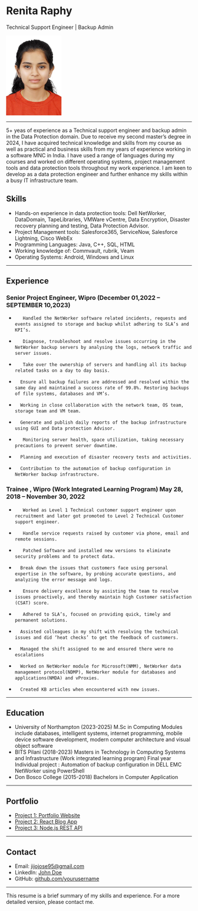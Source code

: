 # Renita Raphy
Technical Support Engineer | Backup Admin

<img src="Profilepic.jpeg" alt="Profile Picture" width="150" hight="200">

---
5+ yeas of experience as a Technical support engineer and backup admin in the Data Protection domain. Due to receive my second master’s degree in 2024, I have acquired technical knowledge and skills from my course as well as practical and business skills from my years of experience working in a software MNC in India. I have used a range of languages during my courses and worked on different operating systems, project management tools and data protection tools throughout my work experience. I am keen to develop as a data protection engineer and further enhance my skills within a busy IT infrastructure team.

## Skills

-	Hands-on experience in data protection tools: Dell NetWorker, DataDomain, TapeLibraries, VMWare vCentre, Data Encryption, Disaster recovery planning and testing, Data Protection Advisor.
-	Project Management tools: Salesforce365, ServiceNow, Salesforce Lightning, Cisco WebEx
-	Programming Languages: Java, C++, SQL, HTML
-	Working knowledge of: Commvault, rubrik, Veam
-	Operating Systems: Android, Windows and Linux


---

## Experience

### Senior Project Engineer, Wipro (December 01,2022 – SEPTEMBER 10,2023)
-	     Handled the NetWorker software related incidents, requests and events assigned to storage and backup whilst adhering to SLA’s and KPI’s.
-	     Diagnose, troubleshoot and resolve issues occurring in the NetWorker backup servers by analysing the logs, network traffic and server issues.
-	     Take over the ownership of servers and handling all its backup related tasks on a day to day basis.
-	    Ensure all backup failures are addressed and resolved within the same day and maintained a success rate of 99.8%. Restoring backups of file systems, databases and VM’s. 
-	    Working in close collaboration with the network team, OS team, storage team and VM team.
-	    Generate and publish daily reports of the backup infrastructure using GUI and Data protection Advisor. 
-	     Monitoring server health, space utilization, taking necessary precautions to prevent server downtime.
-	    Planning and execution of disaster recovery tests and activities.
-	    Contribution to the automation of backup configuration in NetWorker backup infrastructure.


### Trainee , Wipro (Work Integrated Learning Program) May 28, 2018 – November 30, 2022

-	     Worked as Level 1 Technical customer support engineer upon recruitment and later got promoted to Level 2 Technical Customer support engineer.
-	     Handle service requests raised by customer via phone, email and remote sessions.
-	     Patched Software and installed new versions to eliminate security problems and to protect data.
-	    Break down the issues that customers face using personal expertise in the software, by probing accurate questions, and analyzing the error message and logs.
-	     Ensure delivery excellence by assisting the team to resolve issues proactively, and thereby maintain high Customer satisfaction (CSAT) score.
-	     Adhered to SLA’s, focused on providing quick, timely and permanent solutions.
-	    Assisted colleagues in my shift with resolving the technical issues and did ‘heat checks’ to get the feedback of customers. 
-	    Managed the shift assigned to me and ensured there were no escalations
-	    Worked on NetWorker module for Microsoft(NMM), NetWorker data management protocol(NDMP), NetWorker module for databases and applications(NMDA) and vProxies. 
-	    Created KB articles when encountered with new issues. 

---

## Education

- University of Northampton (2023-2025)
M.Sc in Computing
Modules include databases, intelligent systems, internet programming, mobile device software development, modern computer architecture and visual object software
- BITS Pilani (2018-2023)
Masters in Technology in Computing Systems and Infrastructure (Work integrated learning program) 
Final year Individual project : Automation of backup configuration in DELL EMC NetWorker using PowerShell
- Don Bosco College  (2015-2018)
Bachelors in Computer Application


---

## Portfolio

- [Project 1: Portfolio Website](https://github.com/)
- [Project 2: React Blog App](https://github.com/)
- [Project 3: Node.js REST API](https://github.com/)

---

## Contact

- Email: jijojose95@gmail.com
- LinkedIn: [John Doe](https://www.linkedin.com/)
- GitHub: [github.com/yourusername](https://github.com/)

---

This resume is a brief summary of my skills and experience. For a more detailed version, please contact me.
